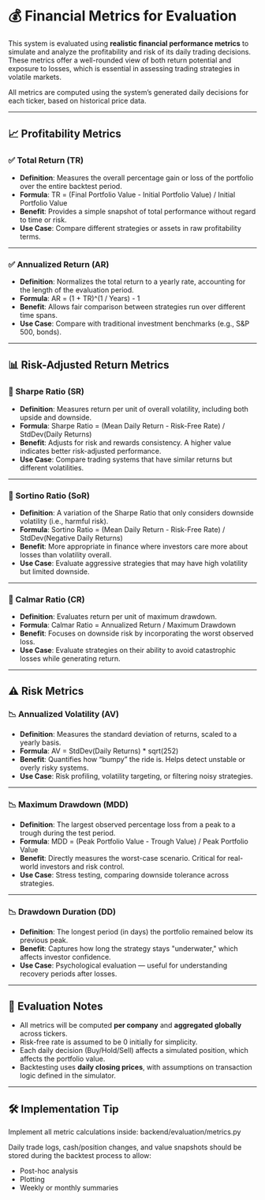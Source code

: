 # 💰 Financial Metrics for Evaluation

This system is evaluated using **realistic financial performance metrics** to simulate and analyze the profitability and risk of its daily trading decisions. These metrics offer a well-rounded view of both return potential and exposure to losses, which is essential in assessing trading strategies in volatile markets.

All metrics are computed using the system’s generated daily decisions for each ticker, based on historical price data.

---

## 📈 Profitability Metrics

### ✅ Total Return (TR)
- **Definition**: Measures the overall percentage gain or loss of the portfolio over the entire backtest period.
- **Formula**:
  TR = (Final Portfolio Value - Initial Portfolio Value) / Initial Portfolio Value
- **Benefit**: Provides a simple snapshot of total performance without regard to time or risk.
- **Use Case**: Compare different strategies or assets in raw profitability terms.

---

### ✅ Annualized Return (AR)
- **Definition**: Normalizes the total return to a yearly rate, accounting for the length of the evaluation period.
- **Formula**:
  AR = (1 + TR)^(1 / Years) - 1
- **Benefit**: Allows fair comparison between strategies run over different time spans.
- **Use Case**: Compare with traditional investment benchmarks (e.g., S&P 500, bonds).

---

## 📊 Risk-Adjusted Return Metrics

### 📌 Sharpe Ratio (SR)
- **Definition**: Measures return per unit of overall volatility, including both upside and downside.
- **Formula**:
  Sharpe Ratio = (Mean Daily Return - Risk-Free Rate) / StdDev(Daily Returns)
- **Benefit**: Adjusts for risk and rewards consistency. A higher value indicates better risk-adjusted performance.
- **Use Case**: Compare trading systems that have similar returns but different volatilities.

---

### 📌 Sortino Ratio (SoR)
- **Definition**: A variation of the Sharpe Ratio that only considers downside volatility (i.e., harmful risk).
- **Formula**:
  Sortino Ratio = (Mean Daily Return - Risk-Free Rate) / StdDev(Negative Daily Returns)
- **Benefit**: More appropriate in finance where investors care more about losses than volatility overall.
- **Use Case**: Evaluate aggressive strategies that may have high volatility but limited downside.

---

### 📌 Calmar Ratio (CR)
- **Definition**: Evaluates return per unit of maximum drawdown.
- **Formula**:
  Calmar Ratio = Annualized Return / Maximum Drawdown
- **Benefit**: Focuses on downside risk by incorporating the worst observed loss.
- **Use Case**: Evaluate strategies on their ability to avoid catastrophic losses while generating return.

---

## ⚠️ Risk Metrics

### 📉 Annualized Volatility (AV)
- **Definition**: Measures the standard deviation of returns, scaled to a yearly basis.
- **Formula**:
  AV = StdDev(Daily Returns) * sqrt(252)
- **Benefit**: Quantifies how “bumpy” the ride is. Helps detect unstable or overly risky systems.
- **Use Case**: Risk profiling, volatility targeting, or filtering noisy strategies.

---

### 📉 Maximum Drawdown (MDD)
- **Definition**: The largest observed percentage loss from a peak to a trough during the test period.
- **Formula**:
  MDD = (Peak Portfolio Value - Trough Value) / Peak Portfolio Value
- **Benefit**: Directly measures the worst-case scenario. Critical for real-world investors and risk control.
- **Use Case**: Stress testing, comparing downside tolerance across strategies.

---

### 📉 Drawdown Duration (DD)
- **Definition**: The longest period (in days) the portfolio remained below its previous peak.
- **Benefit**: Captures how long the strategy stays "underwater," which affects investor confidence.
- **Use Case**: Psychological evaluation — useful for understanding recovery periods after losses.

---

## 🧪 Evaluation Notes

- All metrics will be computed **per company** and **aggregated globally** across tickers.
- Risk-free rate is assumed to be 0 initially for simplicity.
- Each daily decision (Buy/Hold/Sell) affects a simulated position, which affects the portfolio value.
- Backtesting uses **daily closing prices**, with assumptions on transaction logic defined in the simulator.

---

## 🛠️ Implementation Tip

Implement all metric calculations inside: backend/evaluation/metrics.py

Daily trade logs, cash/position changes, and value snapshots should be stored during the backtest process to allow:
- Post-hoc analysis
- Plotting
- Weekly or monthly summaries

